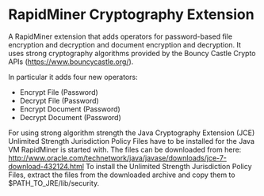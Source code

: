 RapidMiner Cryptography Extension
===============================

A RapidMiner extension that adds operators for password-based file encryption and decryption and document encryption and decryption. It uses strong cryptography algorithms provided by the Bouncy Castle Crypto APIs (https://www.bouncycastle.org/).

In particular it adds four new operators:

 - Encrypt File (Password)
 - Decrypt File (Password)
 - Encrypt Document (Password)
 - Decrypt Document (Password)

For using strong algorithm strength the Java Cryptography Extension (JCE) Unlimited Strength Jurisdiction Policy Files have to be installed for the Java VM RapidMiner is started with. The files can be downloaded from here: http://www.oracle.com/technetwork/java/javase/downloads/jce-7-download-432124.html
To install the Unlimited Strength Jurisdiction Policy Files, extract the files from the downloaded archive and copy them to $PATH_TO_JRE/lib/security.
 
